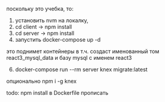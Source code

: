 поскольку это учебка, то:

1. установить nvm на локалку,
2. cd client -> npm install
3. cd server -> npm install
4. запустить docker-compose up -d

это поднимет контейнеры
в т.ч. создаст именованный том react3_mysql_data
и базу mysql с именем react3

6. docker-compose run --rm server knex migrate:latest

опционально npm i -g knex

todo: npm install в Dockerfile прописать